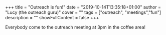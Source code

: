 +++
title = "Outreach is fun!"
date = "2019-10-14T13:35:18+01:00"
author = "Lucy (the outreach guru)"
cover = ""
tags = ["outreach", "meetings","fun"]
description = ""
showFullContent = false
+++

Everybody come to the outreach meeting at 3pm in the coffee area!
